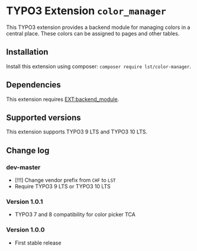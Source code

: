 # TYPO3 Extension ``color_manager``

This TYPO3 extension provides a backend module for managing colors in a central place. These colors can be assigned to pages and other tables.

## Installation

Install this extension using composer: `composer require lst/color-manager`.

## Dependencies

This extension requires [EXT:backend_module](https://github.com/lst-ag/backend_module).

## Supported versions

This extension supports TYPO3 9 LTS and TYPO3 10 LTS.

## Change log

### dev-master
- [!!!] Change vendor prefix from `CHF` to `LST`
- Require TYPO3 9 LTS or TYPO3 10 LTS

### Version 1.0.1
- TYPO3 7 and 8 compatibility for color picker TCA

### Version 1.0.0
- First stable release